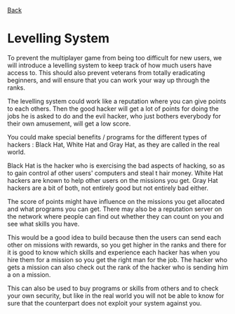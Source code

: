 [Back](main.md)
# Levelling System #
To prevent the multiplayer game from being too difficult for new users, we will introduce a levelling system to keep track of how much users have access to. This should also prevent veterans from totally eradicating beginners, and will ensure that you can work your way up through the ranks.

The levelling system could work like a reputation where you can give points to each others. Then the good hacker will get a lot of points for doing the jobs he is asked to do and the evil hacker, who just bothers everybody for their own amusement, will get a low score.

You could make special benefits / programs for the different types of hackers : Black Hat, White Hat and Gray Hat, as they are called in the real world.

Black Hat is the hacker who is exercising the bad aspects of hacking, so as to gain control af other users' computers and steal t hair money.
White Hat hackers are known to help other users on the missions you get.
Gray Hat hackers are a bit of both, not entirely good but not entirely bad either.


The score of points might have influence on the missions you get allocated and what programs you can get. There may also be a reputation server on the network where people can find out whether they can count on you and see what skills you have.

This would be a good idea to build because then the users can send each other on missions with rewards, so you get higher in the ranks and there for it is good to know which skills and experience each hacker has when you hire them for a mission so you get the right man for the job. The hacker who gets a mission can also check out the rank of the hacker who is sending him a on a mission.

This can also be used to buy programs or skills from others and to check your own security, but like in the real world you will not be able to know for sure that the counterpart does not exploit your system against you.